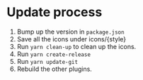 # Update process

1. Bump up the version in `package.json`
2. Save all the icons under icons/{style}
3. Run `yarn clean-up` to clean up the icons.
4. Run `yarn create-release`
5. Run `yarn update-git`
6. Rebuild the other plugins.